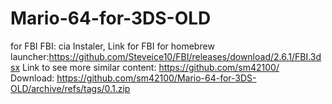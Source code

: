 # Mario-64-for-3DS-OLD
for FBI
FBI: cia Instaler, Link for FBI for homebrew launcher:https://github.com/Steveice10/FBI/releases/download/2.6.1/FBI.3dsx
Link to see more similar content: https://github.com/sm42100/
Download: https://github.com/sm42100/Mario-64-for-3DS-OLD/archive/refs/tags/0.1.zip
